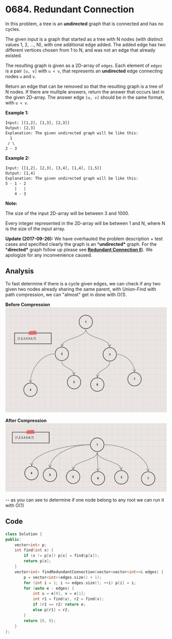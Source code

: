 # 0684. Redundant Connection

In this problem, a tree is an **undirected** graph that is connected and has no cycles.

The given input is a graph that started as a tree with N nodes (with distinct values 1, 2, ..., N), with one additional edge added. The added edge has two different vertices chosen from 1 to N, and was not an edge that already existed.

The resulting graph is given as a 2D-array of `edges`. Each element of `edges` is a pair `[u, v]` with `u < v`, that represents an **undirected** edge connecting nodes `u` and `v`.

Return an edge that can be removed so that the resulting graph is a tree of N nodes. If there are multiple answers, return the answer that occurs last in the given 2D-array. The answer edge `[u, v]` should be in the same format, with `u < v`.

**Example 1:**

```
Input: [[1,2], [1,3], [2,3]]
Output: [2,3]
Explanation: The given undirected graph will be like this:
  1
 / \
2 - 3
```



**Example 2:**

```
Input: [[1,2], [2,3], [3,4], [1,4], [1,5]]
Output: [1,4]
Explanation: The given undirected graph will be like this:
5 - 1 - 2
    |   |
    4 - 3
```



**Note:**

The size of the input 2D-array will be between 3 and 1000.

Every integer represented in the 2D-array will be between 1 and N, where N is the size of the input array.





**Update (2017-09-26):**
We have overhauled the problem description + test cases and specified clearly the graph is an ***undirected\*** graph. For the ***directed\*** graph follow up please see **[Redundant Connection II](https://leetcode.com/problems/redundant-connection-ii/description/)**). We apologize for any inconvenience caused.

## Analysis

To fast determine if there is a cycle given edges, we can check if any two given two nodes already sharing the same parent, with Union-Find with path compression, we can "almost" get in done with O(1).

**Before Compression**
![image](resources/684a.png)



**After Compression**
![image](resources/684b.png)



-- as you can see to determine if one node belong to any root we can run it with O(1)

## Code

```c++
class Solution {
public:
    vector<int> p; 
    int find(int x) {
        if (x != p[x]) p[x] = find(p[x]);
        return p[x];
    }
    vector<int> findRedundantConnection(vector<vector<int>>& edges) {
        p = vector<int>(edges.size() + 1);
        for (int i = 1; i <= edges.size(); ++i) p[i] = i;
        for (auto e : edges) {
            int u = e[0], v = e[1];
            int r1 = find(u), r2 = find(v);
            if (r1 == r2) return e;
            else p[r1] = r2;
        }
        return {0, 0};
    }
};
```

